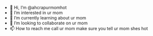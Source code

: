 - 👋 Hi, I’m @ahcrapurmomhot
- 👀 I’m interested in ur mom
- 🌱 I’m currently learning about ur mom
- 💞️ I’m looking to collaborate on ur mom
- 📫 How to reach me call ur mom
make sure you tell ur mom shes hot
<!---
ahcrapurmomhot/ahcrapurmomhot is a ✨ special ✨ repository because its `README.md` (this file) appears on your GitHub profile.
You can click the Preview link to take a look at your changes.
--->
